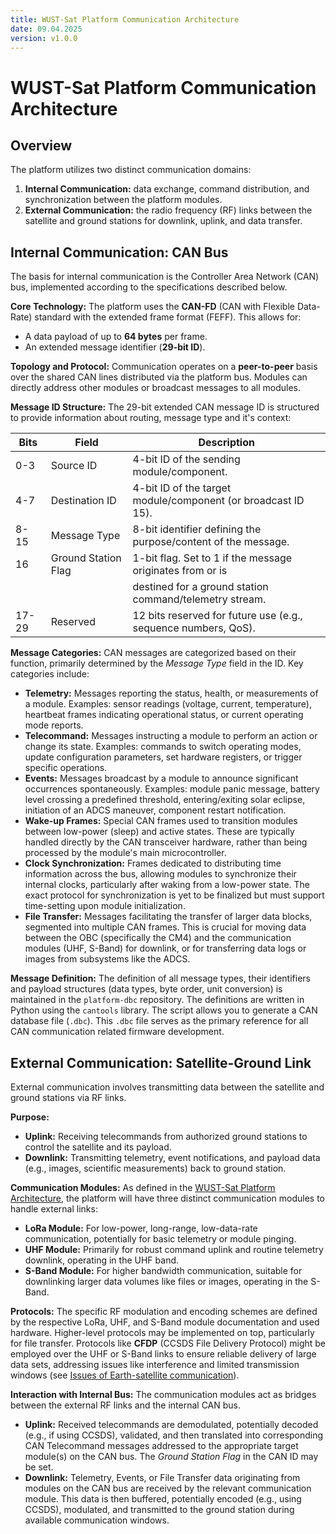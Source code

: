 ```yaml
---
title: WUST-Sat Platform Communication Architecture
date: 09.04.2025
version: v1.0.0
---
```


# WUST-Sat Platform Communication Architecture

## Overview

The platform utilizes two distinct communication domains:

1.  **Internal Communication:** data exchange, command distribution, and
    synchronization between the platform modules.
2.  **External Communication:** the radio frequency (RF) links between the
    satellite and ground stations for downlink, uplink, and data transfer.


## Internal Communication: CAN Bus

The basis for internal communication is the Controller Area Network (CAN) bus,
implemented according to the specifications described below.

**Core Technology:**
The platform uses the **CAN-FD** (CAN with Flexible Data-Rate) standard
with the extended frame format (FEFF). This allows for:
- A data payload of up to **64 bytes** per frame.
- An extended message identifier (**29-bit ID**).

**Topology and Protocol:**
Communication operates on a **peer-to-peer** basis over the shared CAN lines
distributed via the platform bus. Modules can directly address other modules or
broadcast messages to all modules.

**Message ID Structure:**
The 29-bit extended CAN message ID is structured to provide information about
routing, message type and it's context:

| Bits    | Field               | Description                                                    |
| ------- | ------------------- | -------------------------------------------------------------- |
| 0-3     | Source ID           | 4-bit ID of the sending module/component.                      |
| 4-7     | Destination ID      | 4-bit ID of the target module/component (or broadcast ID 15).  |
| 8-15    | Message Type        | 8-bit identifier defining the purpose/content of the message.  |
| 16      | Ground Station Flag | 1-bit flag. Set to 1 if the message originates from or is      |
|         |                     | destined for a ground station command/telemetry stream.        |
| 17-29   | Reserved            | 12 bits reserved for future use (e.g., sequence numbers, QoS). |

**Message Categories:**
CAN messages are categorized based on their function, primarily determined by
the *Message Type* field in the ID. Key categories include:

- **Telemetry:** Messages reporting the status, health, or measurements of
  a module. Examples: sensor readings (voltage, current, temperature),
  heartbeat frames indicating operational status, or current operating mode
  reports.
- **Telecommand:** Messages instructing a module to perform an action or change
  its state. Examples: commands to switch operating modes, update configuration
  parameters, set hardware registers, or trigger specific operations.
- **Events:** Messages broadcast by a module to announce significant occurrences
  spontaneously. Examples: module panic message, battery level crossing a
  predefined threshold, entering/exiting solar eclipse, initiation of an ADCS
  maneuver, component restart notification.
- **Wake-up Frames:** Special CAN frames used to transition modules between
  low-power (sleep) and active states. These are typically handled directly by
  the CAN transceiver hardware, rather than being processed by the module's main
  microcontroller.
- **Clock Synchronization:** Frames dedicated to distributing time information
  across the bus, allowing modules to synchronize their internal clocks,
  particularly after waking from a low-power state. The exact protocol for
  synchronization is yet to be finalized but must support time-setting upon
  module initialization.
- **File Transfer:** Messages facilitating the transfer of larger data blocks,
  segmented into multiple CAN frames. This is crucial for moving data between
  the OBC (specifically the CM4) and the communication modules (UHF, S-Band) for
  downlink, or for transferring data logs or images from subsystems like the
  ADCS.

**Message Definition:**
The definition of all message types, their identifiers and payload structures
(data types, byte order, unit conversion) is maintained in the `platform-dbc`
repository. The definitions are written in Python using the `cantools` library.
The script allows you to generate a CAN database file (`.dbc`). This `.dbc` file
serves as the primary reference for all CAN communication related firmware
development.


## External Communication: Satellite-Ground Link

External communication involves transmitting data between the satellite and
ground stations via RF links.

**Purpose:**
- **Uplink:** Receiving telecommands from authorized ground stations to control
  the satellite and its payload.
- **Downlink:** Transmitting telemetry, event notifications, and payload data
  (e.g., images, scientific measurements) back to ground station.

**Communication Modules:**
As defined in the [WUST-Sat Platform Architecture](./wust-sat-platform.md),
the platform will have three distinct communication modules to handle
external links:
- **LoRa Module:** For low-power, long-range, low-data-rate communication,
  potentially for basic telemetry or module pinging.
- **UHF Module:** Primarily for robust command uplink and routine telemetry
  downlink, operating in the UHF band.
- **S-Band Module:** For higher bandwidth communication, suitable for
  downlinking larger data volumes like files or images, operating in the S-Band.

**Protocols:**
The specific RF modulation and encoding schemes are defined by the respective
LoRa, UHF, and S-Band module documentation and used hardware. Higher-level
protocols may be implemented on top, particularly for file transfer. Protocols
like **CFDP** (CCSDS File Delivery Protocol) might be employed over the UHF or
S-Band links to ensure reliable delivery of large data sets, addressing issues
like interference and limited transmission windows (see 
[Issues of Earth-satellite communication](./earth-satellite-communication.md)).

**Interaction with Internal Bus:**
The communication modules act as bridges between the external RF links and the
internal CAN bus.
- **Uplink:** Received telecommands are demodulated, potentially decoded (e.g.,
  if using CCSDS), validated, and then translated into corresponding CAN
  Telecommand messages addressed to the appropriate target module(s) on the CAN
  bus. The *Ground Station Flag* in the CAN ID may be set.
- **Downlink:** Telemetry, Events, or File Transfer data originating from
  modules on the CAN bus are received by the relevant communication module.
  This data is then buffered, potentially encoded (e.g., using CCSDS),
  modulated, and transmitted to the ground station during available
  communication windows.
